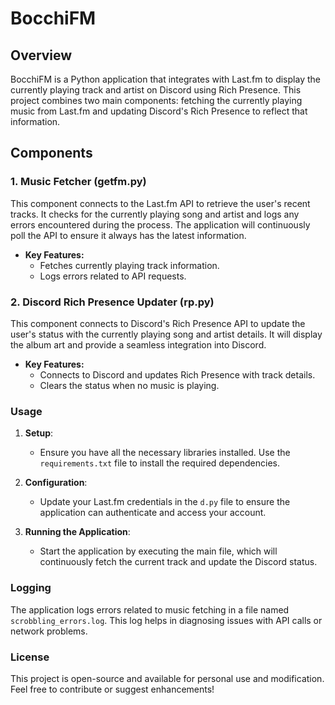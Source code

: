 # BocchiFM

## Overview

BocchiFM is a Python application that integrates with Last.fm to display the currently playing track and artist on Discord using Rich Presence. This project combines two main components: fetching the currently playing music from Last.fm and updating Discord's Rich Presence to reflect that information.

## Components

### 1. Music Fetcher (getfm.py)

This component connects to the Last.fm API to retrieve the user's recent tracks. It checks for the currently playing song and artist and logs any errors encountered during the process. The application will continuously poll the API to ensure it always has the latest information.

-   **Key Features:**
    -   Fetches currently playing track information.
    -   Logs errors related to API requests.

### 2. Discord Rich Presence Updater (rp.py)

This component connects to Discord's Rich Presence API to update the user's status with the currently playing song and artist details. It will display the album art and provide a seamless integration into Discord.

-   **Key Features:**
    -   Connects to Discord and updates Rich Presence with track details.
    -   Clears the status when no music is playing.

### Usage

1.  **Setup**:
    
    -   Ensure you have all the necessary libraries installed. Use the `requirements.txt` file to install the required dependencies.
2.  **Configuration**:
    
    -   Update your Last.fm credentials in the `d.py` file to ensure the application can authenticate and access your account.
3.  **Running the Application**:
    
    -   Start the application by executing the main file, which will continuously fetch the current track and update the Discord status.

### Logging

The application logs errors related to music fetching in a file named `scrobbling_errors.log`. This log helps in diagnosing issues with API calls or network problems.

### License

This project is open-source and available for personal use and modification. Feel free to contribute or suggest enhancements!